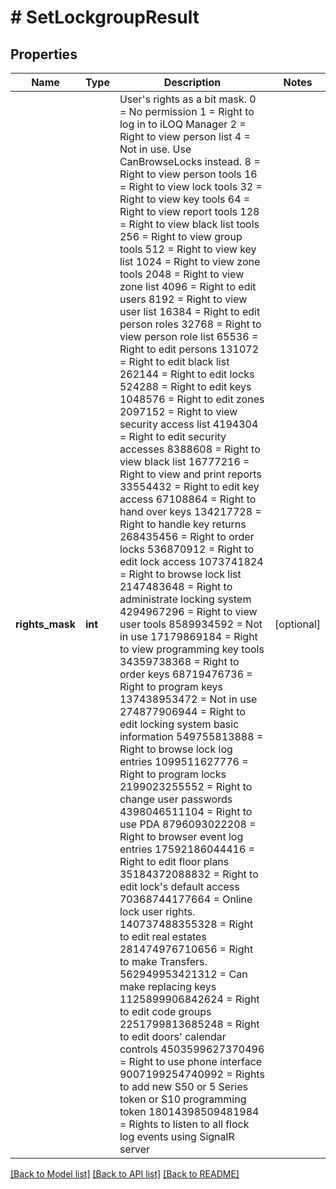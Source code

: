 # # SetLockgroupResult

## Properties

Name | Type | Description | Notes
------------ | ------------- | ------------- | -------------
**rights_mask** | **int** | User&#39;s rights as a bit mask.    0 &#x3D; No permission    1 &#x3D; Right to log in to iLOQ Manager    2 &#x3D; Right to view person list    4 &#x3D; Not in use. Use CanBrowseLocks instead.    8 &#x3D; Right to view person tools    16 &#x3D; Right to view lock tools    32 &#x3D; Right to view key tools    64 &#x3D; Right to view report tools    128 &#x3D; Right to view black list tools    256 &#x3D; Right to view group tools    512 &#x3D; Right to view key list    1024 &#x3D; Right to view zone tools    2048 &#x3D; Right to view zone list    4096 &#x3D; Right to edit users    8192 &#x3D; Right to view user list    16384 &#x3D; Right to edit person roles    32768 &#x3D; Right to view person role list    65536 &#x3D; Right to edit persons    131072 &#x3D; Right to edit black list    262144 &#x3D; Right to edit locks    524288 &#x3D; Right to edit keys    1048576 &#x3D; Right to edit zones    2097152 &#x3D; Right to view security access list    4194304 &#x3D; Right to edit security accesses    8388608 &#x3D; Right to view black list    16777216 &#x3D; Right to view and print reports    33554432 &#x3D; Right to edit key access    67108864 &#x3D; Right to hand over keys    134217728 &#x3D; Right to handle key returns    268435456 &#x3D; Right to order locks    536870912 &#x3D; Right to edit lock access    1073741824 &#x3D; Right to browse lock list    2147483648 &#x3D; Right to administrate locking system    4294967296 &#x3D; Right to view user tools    8589934592 &#x3D; Not in use    17179869184 &#x3D; Right to view programming key tools    34359738368 &#x3D; Right to order keys    68719476736 &#x3D; Right to program keys    137438953472 &#x3D; Not in use    274877906944 &#x3D; Right to edit locking system basic information    549755813888 &#x3D; Right to browse lock log entries    1099511627776 &#x3D; Right to program locks    2199023255552 &#x3D; Right to change user passwords    4398046511104 &#x3D; Right to use PDA    8796093022208 &#x3D; Right to browser event log entries    17592186044416 &#x3D; Right to edit floor plans    35184372088832 &#x3D; Right to edit lock&#39;s default access    70368744177664 &#x3D; Online lock user rights.    140737488355328 &#x3D; Right to edit real estates    281474976710656 &#x3D; Right to make Transfers.    562949953421312 &#x3D; Can make replacing keys    1125899906842624 &#x3D; Right to edit code groups    2251799813685248 &#x3D; Right to edit doors&#39; calendar controls    4503599627370496 &#x3D; Right to use phone interface    9007199254740992 &#x3D; Rights to add new S50 or 5 Series token or S10 programming token    18014398509481984 &#x3D; Rights to listen to all flock log events using SignalR server | [optional]

[[Back to Model list]](../../README.md#models) [[Back to API list]](../../README.md#endpoints) [[Back to README]](../../README.md)
